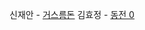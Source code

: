 
신재안 - [거스름돈](https://www.acmicpc.net/problem/5585)
김효정 - [동전 0](https://www.acmicpc.net/problem/11047)
